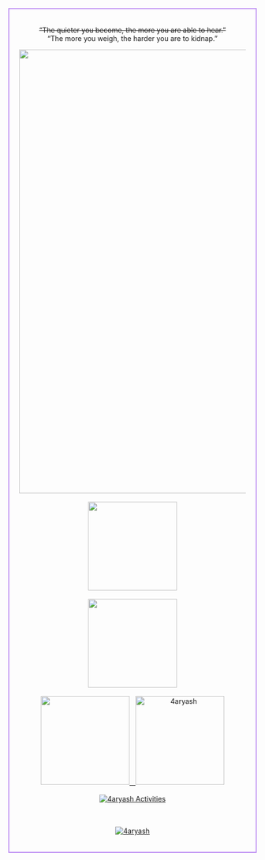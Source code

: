 <div align="center" style="border: 2px solid #BF91F3; padding: 20px; max-width: 600px; margin: 0 auto;">
  <p> <s>“The quieter you become, the more you are able to hear.”</s><br>
  “The more you weigh, the harder you are to kidnap.” </p>
  <img src="https://i.pinimg.com/originals/a4/b2/cf/a4b2cf52d8ed2e49e10c7eecca6777a3.gif" width=900/> </br></br>
  
  <!--=================================== MY STATS ===================================-->
<div align="center">
<a href="https://github.com/4aryash">
<img src="http://github-profile-summary-cards.vercel.app/api/cards/profile-details?username=4aryash&theme=onedark" height="180em" /> <br/><br/>
<img src="https://github-readme-streak-stats.herokuapp.com?user=4aryash&theme=one-dark-pro&fire=EB197C&border=EBDD83&ring=EBB250" height="180em" /> <br/><br/>
<img src="http://github-profile-summary-cards.vercel.app/api/cards/stats?username=4aryash&theme=onedark" height="180em" />&nbsp;&nbsp;&nbsp;<img height="180em" src="https://github-readme-stats.vercel.app/api/top-langs/?username=4aryash&langs_count=8&theme=onedark" alt=4aryash /> <br/><br/>
<img align="center" src="https://github-readme-activity-graph.vercel.app/graph?username=4aryash&theme=one-dark" alt="4aryash Activities"/>
</div>
  <br/><br/>
  <p align="center"> <img src="https://komarev.com/ghpvc/?username=4aryash&color=F6882C" alt="4aryash" /> </p>
</div>
